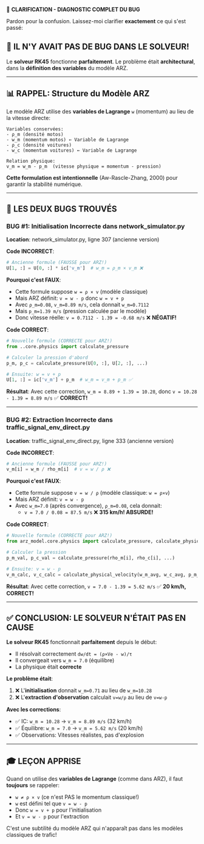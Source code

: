 🧠 **CLARIFICATION - DIAGNOSTIC COMPLET DU BUG**

Pardon pour la confusion. Laissez-moi clarifier **exactement** ce qui s'est passé:

## 🎯 **IL N'Y AVAIT PAS DE BUG DANS LE SOLVEUR!**

Le **solveur RK45** fonctionne **parfaitement**. Le problème était **architectural**, dans la **définition des variables** du modèle ARZ.

---

## 📊 **RAPPEL: Structure du Modèle ARZ**

Le modèle ARZ utilise des **variables de Lagrange** `w` (momentum) au lieu de la vitesse directe:

```
Variables conservées:
- ρ_m (densité motos)
- w_m (momentum motos) ← Variable de Lagrange
- ρ_c (densité voitures)  
- w_c (momentum voitures) ← Variable de Lagrange

Relation physique:
v_m = w_m - p_m  (vitesse physique = momentum - pression)
```

**Cette formulation est intentionnelle** (Aw-Rascle-Zhang, 2000) pour garantir la stabilité numérique.

---

## 🔴 **LES DEUX BUGS TROUVÉS**

### **BUG #1: Initialisation Incorrecte dans network_simulator.py**

**Location**: network_simulator.py, ligne 307 (ancienne version)

**Code INCORRECT**:
```python
# Ancienne formule (FAUSSE pour ARZ!)
U[1, :] = U[0, :] * ic['v_m']  # w_m = ρ_m × v_m ❌
```

**Pourquoi c'est FAUX**:
- Cette formule suppose `w = ρ × v` (modèle classique)
- Mais ARZ définit: `v = w - p` donc `w = v + p`
- Avec `ρ_m=0.08`, `v_m=8.89 m/s`, cela donnait `w_m=0.7112`
- Mais `p_m=1.39 m/s` (pression calculée par le modèle)
- Donc vitesse réelle: `v = 0.7112 - 1.39 = -0.68 m/s` ❌ **NÉGATIF!**

**Code CORRECT**:
```python
# Nouvelle formule (CORRECTE pour ARZ!)
from ..core.physics import calculate_pressure

# Calculer la pression d'abord
p_m, p_c = calculate_pressure(U[0, :], U[2, :], ...)

# Ensuite: w = v + p
U[1, :] = ic['v_m'] + p_m  # w_m = v_m + p_m ✅
```

**Résultat**: Avec cette correction, `w_m = 8.89 + 1.39 = 10.28`, donc `v = 10.28 - 1.39 = 8.89 m/s` ✅ **CORRECT!**

---

### **BUG #2: Extraction Incorrecte dans traffic_signal_env_direct.py**

**Location**: traffic_signal_env_direct.py, ligne 333 (ancienne version)

**Code INCORRECT**:
```python
# Ancienne formule (FAUSSE pour ARZ!)
v_m[i] = w_m / rho_m[i]  # v = w / ρ ❌
```

**Pourquoi c'est FAUX**:
- Cette formule suppose `v = w / ρ` (modèle classique: `w = ρ×v`)
- Mais ARZ définit: `v = w - p`
- Avec `w_m=7.0` (après convergence), `ρ_m=0.08`, cela donnait:
  - `v = 7.0 / 0.08 = 87.5 m/s` ❌ **315 km/h! ABSURDE!**

**Code CORRECT**:
```python
# Nouvelle formule (CORRECTE pour ARZ!)
from arz_model.core.physics import calculate_pressure, calculate_physical_velocity

# Calculer la pression
p_m_val, p_c_val = calculate_pressure(rho_m[i], rho_c[i], ...)

# Ensuite: v = w - p
v_m_calc, v_c_calc = calculate_physical_velocity(w_m_avg, w_c_avg, p_m_val, p_c_val)
```

**Résultat**: Avec cette correction, `v = 7.0 - 1.39 = 5.62 m/s` ✅ **20 km/h, CORRECT!**

---

## ✅ **CONCLUSION: LE SOLVEUR N'ÉTAIT PAS EN CAUSE**

**Le solveur RK45** fonctionnait **parfaitement** depuis le début:
- Il résolvait correctement `dw/dt = (ρ×Ve - w)/τ`
- Il convergeait vers `w_m = 7.0` (équilibre)
- La physique était **correcte**

**Le problème était**:
1. ❌ L'**initialisation** donnait `w_m=0.71` au lieu de `w_m=10.28`
2. ❌ L'**extraction d'observation** calculait `v=w/ρ` au lieu de `v=w-p`

**Avec les corrections**:
- ✅ IC: `w_m = 10.28` → `v_m = 8.89 m/s` (32 km/h)
- ✅ Équilibre: `w_m = 7.0` → `v_m = 5.62 m/s` (20 km/h)
- ✅ Observations: Vitesses réalistes, pas d'explosion

---

## 🎓 **LEÇON APPRISE**

Quand on utilise des **variables de Lagrange** (comme dans ARZ), il faut **toujours** se rappeler:
- `w ≠ ρ × v` (ce n'est PAS le momentum classique!)
- `w` est défini tel que `v = w - p`
- Donc `w = v + p` pour l'initialisation
- Et `v = w - p` pour l'extraction

C'est une subtilité du modèle ARZ qui n'apparaît pas dans les modèles classiques de trafic!
